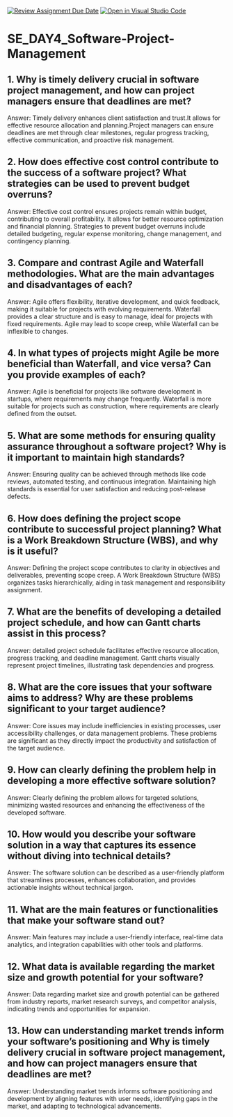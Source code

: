 [![Review Assignment Due Date](https://classroom.github.com/assets/deadline-readme-button-22041afd0340ce965d47ae6ef1cefeee28c7c493a6346c4f15d667ab976d596c.svg)](https://classroom.github.com/a/9pw6JKcu)
[![Open in Visual Studio Code](https://classroom.github.com/assets/open-in-vscode-2e0aaae1b6195c2367325f4f02e2d04e9abb55f0b24a779b69b11b9e10269abc.svg)](https://classroom.github.com/online_ide?assignment_repo_id=18492667&assignment_repo_type=AssignmentRepo)
# SE_DAY4_Software-Project-Management
## 1. Why is timely delivery crucial in software project management, and how can project managers ensure that deadlines are met?
Answer: Timely delivery enhances client satisfaction and trust.It allows for effective resource allocation and planning.Project managers can ensure deadlines are met through clear milestones, regular progress tracking, effective communication, and proactive risk management.

## 2. How does effective cost control contribute to the success of a software project? What strategies can be used to prevent budget overruns?
Answer: Effective cost control ensures projects remain within budget, contributing to overall profitability.
It allows for better resource optimization and financial planning.
Strategies to prevent budget overruns include detailed budgeting, regular expense monitoring, change management, and contingency planning.
## 3. Compare and contrast Agile and Waterfall methodologies. What are the main advantages and disadvantages of each?
Answer: Agile offers flexibility, iterative development, and quick feedback, making it suitable for projects with evolving requirements.
Waterfall provides a clear structure and is easy to manage, ideal for projects with fixed requirements.
Agile may lead to scope creep, while Waterfall can be inflexible to changes.
## 4. In what types of projects might Agile be more beneficial than Waterfall, and vice versa? Can you provide examples of each?
Answer: Agile is beneficial for projects like software development in startups, where requirements may change frequently.
Waterfall is more suitable for projects such as construction, where requirements are clearly defined from the outset.
## 5. What are some methods for ensuring quality assurance throughout a software project? Why is it important to maintain high standards? 
Answer: Ensuring quality can be achieved through methods like code reviews, automated testing, and continuous integration.
Maintaining high standards is essential for user satisfaction and reducing post-release defects.
## 6. How does defining the project scope contribute to successful project planning? What is a Work Breakdown Structure (WBS), and why is it useful?
Answer: Defining the project scope contributes to clarity in objectives and deliverables, preventing scope creep.
A Work Breakdown Structure (WBS) organizes tasks hierarchically, aiding in task management and responsibility assignment.
## 7. What are the benefits of developing a detailed project schedule, and how can Gantt charts assist in this process?
Answer: detailed project schedule facilitates effective resource allocation, progress tracking, and deadline management.
Gantt charts visually represent project timelines, illustrating task dependencies and progress.
## 8. What are the core issues that your software aims to address? Why are these problems significant to your target audience?
Answer:  Core issues may include inefficiencies in existing processes, user accessibility challenges, or data management problems.
These problems are significant as they directly impact the productivity and satisfaction of the target audience.
## 9. How can clearly defining the problem help in developing a more effective software solution?
Answer: Clearly defining the problem allows for targeted solutions, minimizing wasted resources and enhancing the effectiveness of the developed software.
## 10. How would you describe your software solution in a way that captures its essence without diving into technical details?
Answer: The software solution can be described as a user-friendly platform that streamlines processes, enhances collaboration, and provides actionable insights without technical jargon.
## 11. What are the main features or functionalities that make your software stand out?
Answer: Main features may include a user-friendly interface, real-time data analytics, and integration capabilities with other tools and platforms.
## 12. What data is available regarding the market size and growth potential for your software?
Answer: Data regarding market size and growth potential can be gathered from industry reports, market research surveys, and competitor analysis, indicating trends and opportunities for expansion.
## 13. How can understanding market trends inform your software’s positioning and Why is timely delivery crucial in software project management, and how can project managers ensure that deadlines are met?
Answer: Understanding market trends informs software positioning and development by aligning features with user needs, identifying gaps in the market, and adapting to technological advancements.